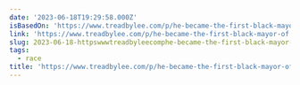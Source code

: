 ```yaml
---
date: '2023-06-18T19:29:58.000Z'
isBasedOn: 'https://www.treadbylee.com/p/he-became-the-first-black-mayor-of'
link: 'https://www.treadbylee.com/p/he-became-the-first-black-mayor-of'
slug: 2023-06-18-httpswwwtreadbyleecomphe-became-the-first-black-mayor-of
tags:
  - race
title: 'https://www.treadbylee.com/p/he-became-the-first-black-mayor-of'
---
```


